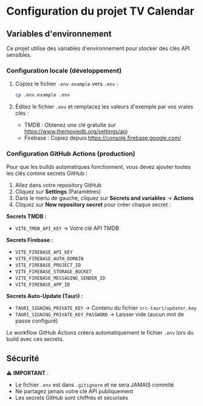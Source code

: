 # Configuration du projet TV Calendar

## Variables d'environnement

Ce projet utilise des variables d'environnement pour stocker des clés API sensibles.

### Configuration locale (développement)

1. Copiez le fichier `.env.example` vers `.env` :
   ```bash
   cp .env.example .env
   ```

2. Éditez le fichier `.env` et remplacez les valeurs d'exemple par vos vraies clés :
   - TMDB : Obtenez une clé gratuite sur https://www.themoviedb.org/settings/api
   - Firebase : Copiez depuis https://console.firebase.google.com/

### Configuration GitHub Actions (production)

Pour que les builds automatiques fonctionnent, vous devez ajouter toutes les clés comme secrets GitHub :

1. Allez dans votre repository GitHub
2. Cliquez sur **Settings** (Paramètres)
3. Dans le menu de gauche, cliquez sur **Secrets and variables** → **Actions**
4. Cliquez sur **New repository secret** pour créer chaque secret :

**Secrets TMDB :**
- `VITE_TMDB_API_KEY` → Votre clé API TMDB

**Secrets Firebase :**
- `VITE_FIREBASE_API_KEY`
- `VITE_FIREBASE_AUTH_DOMAIN`
- `VITE_FIREBASE_PROJECT_ID`
- `VITE_FIREBASE_STORAGE_BUCKET`
- `VITE_FIREBASE_MESSAGING_SENDER_ID`
- `VITE_FIREBASE_APP_ID`

**Secrets Auto-Update (Tauri) :**
- `TAURI_SIGNING_PRIVATE_KEY` → Contenu du fichier `src-tauri/updater.key`
- `TAURI_SIGNING_PRIVATE_KEY_PASSWORD` → Laisser vide (aucun mot de passe configuré)

Le workflow GitHub Actions créera automatiquement le fichier `.env` lors du build avec ces secrets.

## Sécurité

⚠️ **IMPORTANT** :
- Le fichier `.env` est dans `.gitignore` et ne sera JAMAIS commité
- Ne partagez jamais votre clé API publiquement
- Les secrets GitHub sont chiffrés et sécurisés
